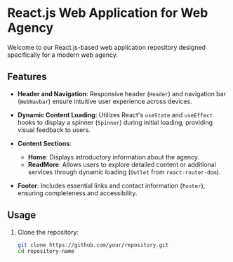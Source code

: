 # React.js Web Application for Web Agency

Welcome to our React.js-based web application repository designed specifically for a modern web agency.

## Features

- **Header and Navigation**: Responsive header (`Header`) and navigation bar (`WebNavbar`) ensure intuitive user experience across devices.
  
- **Dynamic Content Loading**: Utilizes React's `useState` and `useEffect` hooks to display a spinner (`Spinner`) during initial loading, providing visual feedback to users.

- **Content Sections**:
  - **Home**: Displays introductory information about the agency.
  - **ReadMore**: Allows users to explore detailed content or additional services through dynamic loading (`Outlet` from `react-router-dom`).

- **Footer**: Includes essential links and contact information (`Footer`), ensuring completeness and accessibility.

## Usage

1. Clone the repository:
   ```bash
   git clone https://github.com/your/repository.git
   cd repository-name

